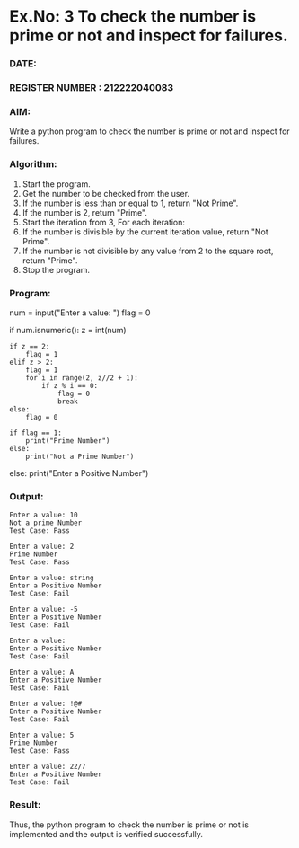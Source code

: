 # Ex.No: 3 To check the number is prime or not and inspect for failures.
 
### DATE:                                                                            
### REGISTER NUMBER : 212222040083
### AIM: 
Write a python program to check the number is prime or not and inspect for failures.
 
### Algorithm:
1. Start the program.
2. Get the number to be checked from the user.
3. If the number is less than or equal to 1, return "Not Prime".
4. If the number is 2, return "Prime".
5. Start the iteration from 3, For each iteration:
6. If the number is divisible by the current iteration value, return "Not Prime".
7. If the number is not divisible by any value from 2 to the square root, return "Prime".
8. Stop the program.

### Program:

num = input("Enter a value: ")
flag = 0

if num.isnumeric():
    z = int(num)
    
    if z == 2:  
        flag = 1
    elif z > 2:
        flag = 1  
        for i in range(2, z//2 + 1):  
            if z % i == 0:  
                flag = 0
                break
    else:
        flag = 0
        
    if flag == 1:
        print("Prime Number")
    else:
        print("Not a Prime Number")
else:
    print("Enter a Positive Number")

### Output:
```
Enter a value: 10 
Not a prime Number 
Test Case: Pass 

Enter a value: 2 
Prime Number 
Test Case: Pass 

Enter a value: string 
Enter a Positive Number 
Test Case: Fail 

Enter a value: -5 
Enter a Positive Number 
Test Case: Fail 

Enter a value: 
Enter a Positive Number 
Test Case: Fail 

Enter a value: A 
Enter a Positive Number 
Test Case: Fail 

Enter a value: !@# 
Enter a Positive Number 
Test Case: Fail 

Enter a value: 5 
Prime Number 
Test Case: Pass 

Enter a value: 22/7 
Enter a Positive Number 
Test Case: Fail
```
### Result:
Thus, the python program to check the number is prime or not is implemented and the output is verified successfully.

